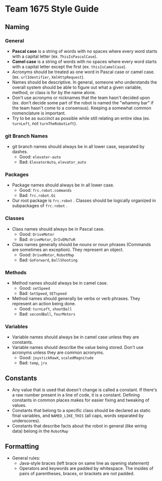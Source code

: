 # Team 1675 Style Guide
## Naming
### General
- **Pascal case** is a string of words with no spaces where every word starts with a capital letter (ex. `ThisIsPascalCase`).
- **Camel case** is a string of words with no spaces where every word starts with a capital letter except the first (ex. `thisIsCamelCase`).
- Acronyms should be treated as one word in Pascal case or camel case. (ex. `urlIdentifier`, `XmlHttpRequest`).
- Names should be descriptive. In general, someone who understands the overall system should be able to figure out what a given variable, method, or class is for by the name alone.
- Don't use acronyms or nicknames that the team hasn't decided upon (ex. don't decide some part of the robot is named the "whammy bar" if the team hasn't come to a consensus). Keeping a somewhat common nomenclature is important.
- Try to be as succinct as possible while still relating an entire idea (ex. `turnLeft`, not `turnTheRobotLeft`).

### git Branch Names
- git branch names should always be in all lower case, separated by dashes.
  - Good: `elevator-auto`
  - Bad: `ElevatorAuto`, `elevator_auto`

### Packages
- Package names should always be in all lower case.
  - Good: `frc.robot.commands`
  - Bad: `frc.robot.Oi`
- Our root package is `frc.robot` . Classes should be logically organized in subpackages of `frc.robot` .

### Classes
- Class names should always be in Pascal case.
  - Good: `DriveMotor`
  - Bad: `driveMotor`, `DrIvEMoToR`
- Class names generally should be nouns or noun phrases (Commands are sometimes an exception). They represent an object.
  - Good: `DriveMotor`, `RobotMap`
  - Bad: `GoForward`, `BallShooting`

### Methods
- Method names should always be in camel case.
  - Good: `setSpeed`
  - Bad: `SetSpeed`, `SETspeed`
- Method names should generally be verbs or verb phrases. They represent an action being done.
  - Good: `turnLeft`, `shootBall`
  - Bad: `secondBall`, `fourMotors`

### Variables
- Variable names should always be in camel case unless they are constants.
- Variable names should describe the value being stored. Don't use acronyms unless they are common acronyms.
  - Good: `joystickRawX`, `scaledMagnitude`
  - Bad: `temp`, `jrx`

## Constants
- Any value that is used that doesn't change is called a constant. If there's a raw number present in a line of code, it is a constant. Defining constants in common places makes for easier fixing and tweaking of values.
- Constants that belong to a specific class should be declared as static final variables, and `NAMED_LIKE_THIS` (all caps, words separated by underscores).
- Constants that describe facts about the robot in general (like wiring data) belong in the `RobotMap`

## Formatting
- General rules:
  - Java-style braces (left brace on same line as opening statement)
  - Operators and keywords are padded by whitespace. The insides of pairs of parentheses, braces, or brackets are not padded.
